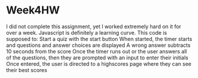 # Week4HW
I did not complete this assignment, yet I worked extremely hard on it for over a week. Javascript is definitely a learning curve. 
This code is supposed to:
Start a quiz with the start button
When started, the timer starts and questions and answer choices are displayed
A wrong answer subtracts 10 seconds from the score
Once the timer runs out or the user answers all of the questions, then they are prompted with an input to enter their initials
Once entered, the user is directed to a highscores page where they can see their best scores
